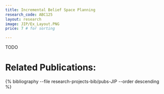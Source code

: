 ```yaml
---
title: Incremental Belief Space Planning
research_code: ABC125
layout: research
image: JIP/Ex_Layout.PNG
price: 7 # for sorting 

---
```


TODO

# Related Publications: 
{% bibliography --file research-projects-bib/pubs-JIP --order descending %}

